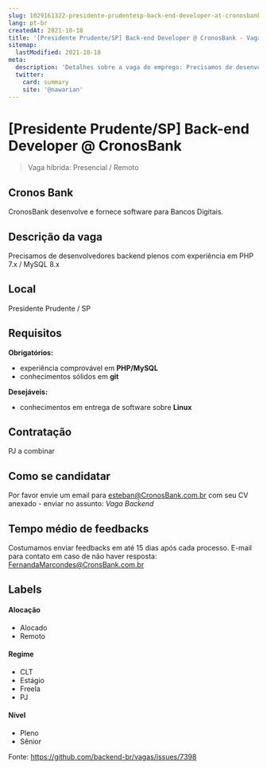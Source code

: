 ```yaml
---
slug: 1029161322-presidente-prudentesp-back-end-developer-at-cronosbank
lang: pt-br
createdAt: 2021-10-18
title: '[Presidente Prudente/SP] Back-end Developer @ CronosBank - Vaga de Emprego'
sitemap:
  lastModified: 2021-10-18
meta:
  description: 'Detalhes sobre a vaga de emprego: Precisamos de desenvolvedores backend plenos com experiência em PHP 7.x / MySQL 8.x'
  twitter:
    card: summary
    site: '@nawarian'
---
```


# [Presidente Prudente/SP] Back-end Developer @ CronosBank

> Vaga híbrida: Presencial / Remoto

## Cronos Bank

CronosBank desenvolve e fornece software para Bancos Digitais.

## Descrição da vaga

Precisamos de desenvolvedores backend plenos com experiência em PHP 7.x / MySQL 8.x 

## Local

Presidente Prudente / SP

## Requisitos

**Obrigatórios:**
- experiência comprovável em **PHP/MySQL**
- conhecimentos sólidos em **git**

**Desejáveis:**
- conhecimentos em entrega de software sobre **Linux**

## Contratação

PJ a combinar

## Como se candidatar

Por favor envie um email para esteban@CronosBank.com.br com seu CV anexado - enviar no assunto: *Vaga Backend*

## Tempo médio de feedbacks

Costumamos enviar feedbacks em até 15 dias após cada processo.
E-mail para contato em caso de não haver resposta: FernandaMarcondes@CronsBank.com.br

## Labels
<!-- retire os labels que não fazem sentido à vaga -->

#### Alocação
- Alocado
- Remoto

#### Regime
- CLT
- Estágio
- Freela
- PJ

#### Nível
- Pleno
- Sênior




Fonte: https://github.com/backend-br/vagas/issues/7398
